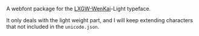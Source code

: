 A webfont package for the [LXGW-WenKai](https://github.com/lxgw/LxgwWenKai)-Light typeface.

It only deals with the light weight part, and I will keep extending characters that not included in the `unicode.json`.